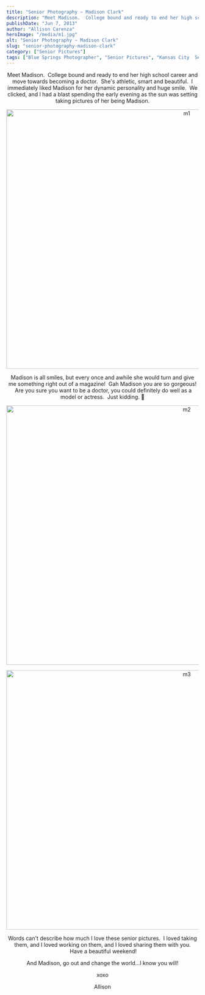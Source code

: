 ```yaml
---
title: "Senior Photography ~ Madison Clark"
description: "Meet Madison.  College bound and ready to end her high school career and move towards becoming a doctor.  She&apos;s athletic, "
publishDate: "Jun 7, 2013"
author: "Allison Carenza"
heroImage: "/media/m1.jpg"
alt: "Senior Photography ~ Madison Clark"
slug: "senior-photography-madison-clark"
category: ["Senior Pictures"]
tags: ["Blue Springs Photographer", "Senior Pictures", "Kansas City  Senior Photographer", "Senior Pictures", "Senior Pictures"]
---
```


<p style="text-align: center;">
<p style="text-align: center;">Meet Madison.  College bound and ready to end her high school career and move towards becoming a doctor.  She&apos;s athletic, smart and beautiful.  I immediately liked Madison for her dynamic personality and huge smile.  We clicked, and I had a blast spending the early evening as the sun was setting taking pictures of her being Madison.</p>
<p style="text-align: center;"><img class="aligncenter size-full wp-image-4901" alt="m1" src="/media/m1.jpg" width="930" height="680"   /></p>
<p style="text-align: center;">Madison is all smiles, but every once and awhile she would turn and give me something right out of a magazine!  Gah Madison you are so gorgeous!  Are you sure you want to be a doctor, you could definitely do well as a model or actress.  Just kidding. 🙂</p>
<p style="text-align: center;"><img class="aligncenter size-full wp-image-4902" alt="m2" src="/media/m2.jpg" width="930" height="680"   /></p>
<p style="text-align: center;">
<p style="text-align: center;"><img class="aligncenter size-full wp-image-4903" alt="m3" src="/media/m3.jpg" width="930" height="680"   /></p>
<p style="text-align: center;">Words can&apos;t describe how much I love these senior pictures.  I loved taking them, and I loved working on them, and I loved sharing them with you.  Have a beautiful weekend!</p>
<p style="text-align: center;">And Madison, go out and change the world...I know you will!</p>
<p style="text-align: center;">xoxo</p>
<p style="text-align: center;">Allison</p>
